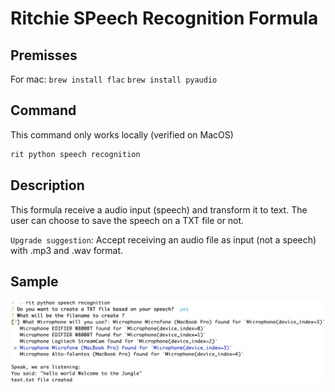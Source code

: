 # Ritchie SPeech Recognition Formula

## Premisses

For mac:
`brew install flac`
`brew install pyaudio`

## Command

This command only works locally (verified on MacOS)

```bash
rit python speech recognition
```

## Description

This formula receive a audio input (speech) and transform it to text.
The user can choose to save the speech on a TXT file or not.

`Upgrade suggestion`: Accept receiving an audio file as input (not a speech) with .mp3 and .wav format.

## Sample

![Execution](/docs/img/rit-python-speech-recognition.png)
